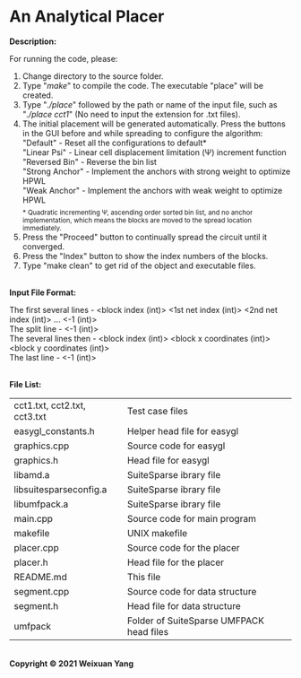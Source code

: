 # An Analytical Placer 
<b>Description:</b><br>

For running the code, please:
1) Change directory to the source folder.
2) Type "<i>make</i>" to compile the code. The executable "place" will be created.
3) Type "<i>./place</i>" followed by the path or name of the input file, such as "<i>./place cct1</i>" (No need to input the extension for .txt files).
4) The initial placement will be generated automatically. Press the buttons in the GUI before and while spreading to configure the algorithm:<br>
   "Default" - Reset all the configurations to default* <br>
   "Linear Psi" - Linear cell displacement limitation (&Psi;) increment function <br>
   "Reversed Bin" - Reverse the bin list <br>
   "Strong Anchor" - Implement the anchors with strong weight to optimize HPWL <br>
   "Weak Anchor" - Implement the anchors with weak weight to optimize HPWL <br>
<sub>\* Quadratic incrementing &Psi;, ascending order sorted bin list, and no anchor implementation, which means the blocks are moved to the spread location immediately. </sub>
5) Press the "Proceed" button to continually spread the circuit until it converged.
6) Press the "Index" button to show the index numbers of the blocks.
7) Type "make clean" to get rid of the object and executable files.

<br><b>Input File Format:</b><br>

The first several lines - <block index (int)> <1st net index (int)> <2nd net index (int)> ... <-1 (int)> <br>
The split line - <-1 (int)> <br>
The several lines then - <block index (int)> <block x coordinates (int)> <block y coordinates (int)> <br>
The last line -  <-1 (int)> 

<br><b>File List:</b><br>

<table border="0">
    <tr>
        <td>cct1.txt, cct2.txt, cct3.txt</td>
        <td>Test case files</td>
    </tr>
    <tr>
        <td>easygl_constants.h</td>
        <td>Helper head file for easygl</td>
    </tr>
    <tr>
        <td>graphics.cpp</td>
        <td>Source code for easygl</td>
    </tr>
    <tr>
        <td>graphics.h</td>
        <td>Head file for easygl</td>
    </tr>
    <tr>
        <td>libamd.a</td>
        <td>SuiteSparse ibrary file</td>
    </tr>
    <tr>
        <td>libsuitesparseconfig.a</td>
        <td>SuiteSparse ibrary file</td>
    </tr>
    <tr>
        <td>libumfpack.a</td>
        <td>SuiteSparse ibrary file</td>
    </tr>
    <tr>
        <td>main.cpp</td>
        <td>Source code for main program</td>
    </tr>
    <tr>
        <td>makefile</td>
        <td>UNIX makefile</td>
    </tr>
    <tr>
        <td>placer.cpp</td>
        <td>Source code for the placer</td>
    </tr>
    <tr>
        <td>placer.h</td>
        <td>Head file for the placer</td>
    </tr>
    <tr>
        <td>README.md</td>
        <td>This file</td>
    </tr>
    <tr>
        <td>segment.cpp</td>
        <td>Source code for data structure</td>
    </tr>
    <tr>
        <td>segment.h</td>
        <td>Head file for data structure</td>
    </tr>
    <tr>
        <td>umfpack</td>
        <td>Folder of SuiteSparse UMFPACK head files</td>
    </tr>
</table>


<br><b>Copyright © 2021 Weixuan Yang</b>
